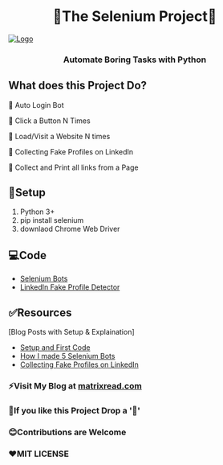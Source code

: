<h1 align="center">
	🤖The Selenium Project🐍
</h1>

[![Logo](https://github.com/AbhiramReddyD/The-Selenium-Project/blob/master/automate.png)](https://matrixread.com/tag/selenium)

<h3 align="center">
	Automate Boring Tasks with Python
</h3>

## What does this Project Do?

🔰 Auto Login Bot

🔰 Click a Button N Times

🔰 Load/Visit a Website N times

🔰 Collecting Fake Profiles on LinkedIn

🔰 Collect and Print all links from a Page

## 🚀Setup
1. Python 3+
2. pip install selenium
3. downlaod Chrome Web Driver  

## 💻Code
* <a href="https://github.com/AbhiramReddyD/The-Selenium-Project/blob/master/01_Selenium_Bots.ipynb">Selenium Bots</a>
* <a href="https://github.com/AbhiramReddyD/The-Selenium-Project/blob/master/02_LinkedIn_Fake_Profile_Collector.ipynb">LinkedIn Fake Profile Detector</a>

## ✅Resources 
[Blog Posts with Setup & Explaination]
* <a href="https://matrixread.com/program-to-click-a-button-n-times/">Setup and First Code</a>
* <a href="https://matrixread.com/how-i-made-5-selenium-bots/">How I made 5 Selenium Bots</a>
* <a href="https://matrixread.com/collecting-fake-profiles-on-linkedin/">Collecting Fake Profiles on LinkedIn</a>

### ⚡Visit My Blog at [matrixread.com](https://matrixread.com/)
### 🌟If you like this Project Drop a '🌟' 
### 😊Contributions are Welcome
### ❤️MIT LICENSE
